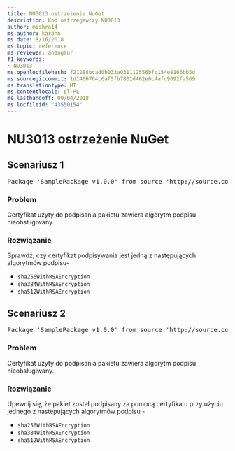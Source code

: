 ```yaml
---
title: NU3013 ostrzeżenie NuGet
description: Kod ostrzegawczy NU3013
author: mishra14
ms.author: karann
ms.date: 8/16/2018
ms.topic: reference
ms.reviewer: anangaur
f1_keywords:
- NU3013
ms.openlocfilehash: f21288bcad0b033a031112556bfc154e8166bb5d
ms.sourcegitcommit: 1d1406764c6af5fb7801d462e0c4afc9092fa569
ms.translationtype: MT
ms.contentlocale: pl-PL
ms.lasthandoff: 09/04/2018
ms.locfileid: "43550154"
---
```

# <a name="nuget-warning-nu3013"></a>NU3013 ostrzeżenie NuGet

## <a name="scenario-1"></a>Scenariusz 1

<pre>Package 'SamplePackage v1.0.0' from source 'http://source.com/index.json': The signing certificate has an unsupported signature algorithm.</pre>

### <a name="issue"></a>Problem

Certyfikat użyty do podpisania pakietu zawiera algorytm podpisu nieobsługiwany.


### <a name="solution"></a>Rozwiązanie

Sprawdź, czy certyfikat podpisywania jest jedną z następujących algorytmów podpisu- 
* `sha256WithRSAEncryption`
* `sha384WithRSAEncryption`
* `sha512WithRSAEncryption`



## <a name="scenario-2"></a>Scenariusz 2

<pre>Package 'SamplePackage v1.0.0' from source 'http://source.com/index.json': The primary signature's certificate has an unsupported signature algorithm.</pre>

### <a name="issue"></a>Problem

Certyfikat użyty do podpisania pakietu zawiera algorytm podpisu nieobsługiwany.


### <a name="solution"></a>Rozwiązanie

Upewnij się, że pakiet został podpisany za pomocą certyfikatu przy użyciu jednego z następujących algorytmów podpisu - 
* `sha256WithRSAEncryption`
* `sha384WithRSAEncryption`
* `sha512WithRSAEncryption`


